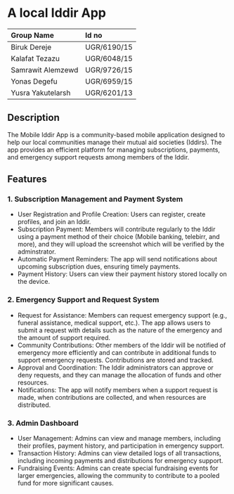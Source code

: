 # A local Iddir App

|Group Name| Id no|
|:---------|:-----|
|Biruk Dereje|UGR/6190/15|
|Kalafat Tezazu|UGR/6048/15|
|Samrawit Alemzewd|UGR/9726/15|
|Yonas Degefu|UGR/6959/15|
|Yusra Yakutelarsh|UGR/6201/13|


## Description

The Mobile Iddir App is a community-based mobile application designed to help our local communities manage their mutual aid societies (Iddirs). The app provides an efficient platform for managing subscriptions, payments, and emergency support requests among members of the Iddir.

## Features

### 1. Subscription Management and Payment System
   - User Registration and Profile Creation: Users can register, create profiles, and join an Iddir.
   - Subscription Payment: Members will contribute regularly to the Iddir using a payment method of their choice (Mobile banking, telebirr, and more), and they will upload the screenshot which will be verified by the adminstrator.
   - Automatic Payment Reminders: The app will send notifications about upcoming subscription dues, ensuring timely payments.
   - Payment History: Users can view their payment history stored locally on the device.

### 2. Emergency Support and Request System
   - Request for Assistance: Members can request emergency support (e.g., funeral assistance, medical support, etc.). The app allows users to submit a request with details such as the nature of the emergency and the amount of support required.
   - Community Contributions: Other members of the Iddir will be notified of emergency more efficiently and can contribute in additional funds to support emergency requests. Contributions are stored and tracked.
   - Approval and Coordination: The Iddir administrators can approve or deny requests, and they can manage the allocation of funds and other resources.
   - Notifications: The app will notify members when a support request is made, when contributions are collected, and when resources are distributed.

### 3. Admin Dashboard
   - User Management: Admins can view and manage members, including their profiles, payment history, and participation in emergency support.
   - Transaction History: Admins can view detailed logs of all transactions, including incoming payments and distributions for emergency support.
   - Fundraising Events: Admins can create special fundraising events for larger emergencies, allowing the community to contribute to a pooled fund for more significant causes.
